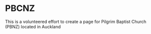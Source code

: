 # PBCNZ
This is a volunteered effort to create a page for Pilgrim Baptist Church (PBNZ) located in Auckland
